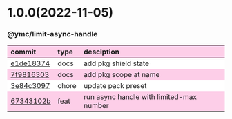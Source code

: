 
<style>
table{display:table;width:100%;}
table th:nth-of-type(1),table th:nth-of-type(2){width:12%;}
tr:nth-child(2n){background-color:#fdcee8;}
tr:nth-child(2n-1){background-color:white;}
th{background-color:#fdcee8;}
</style>


<a name="1.0.0"></a>
# 1.0.0(2022-11-05)
### @ymc/limit-async-handle

<div align="center" style="margin-left: auto;margin-right: auto;background:white;">

commit|type|desciption
:----|:----|:----
[e1de18374](https://github.com/ymc-github/js-idea/commit/3e1de18374c679d5b28630477fcb75b5197531ae)|docs|add pkg shield state
[7f9816303](https://github.com/ymc-github/js-idea/commit/17f9816303affed7df6cf9d56cf31f4ee2c7cbd5)|docs|add pkg scope at name
[3e84c3097](https://github.com/ymc-github/js-idea/commit/e3e84c30978410972bd77cf7426d774c118f1a93)|chore|update pack preset
[67343102b](https://github.com/ymc-github/js-idea/commit/b67343102b0e7738d27152542f6a2851e859adba)|feat|run async handle with limited-max number

</div>